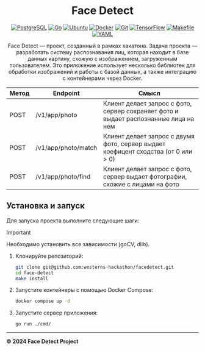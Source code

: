 <a name="top-of-readme"></a>
<div align="center">

<h1 align="center">Face Detect</h1>

[![PostgreSQL][PostgreSQL]][PostgreSQL-url]
[![Go][Go]][Go-url]
[![Ubuntu][Ubuntu]][Ubuntu-url]
[![Docker][Docker]][Docker-url]
[![Git][Git]][Git-url]
[![TensorFlow][TensorFlow]][TensorFlow-url]
[![Makefile][Makefile]][Makefile-url]
[![YAML][YAML]][YAML-url]

<p align="center">
   Face Detect — проект, созданный в рамках хакатона.
Задача проекта — разработать систему распознавания лиц, которая находит в базе данных картину, схожую с изображением,
загруженным пользователем. Это приложение использует несколько библиотек для обработки изображений и работы с базой данных,
а также интеграцию с контейнерами через Docker.
</p>

</div>

Метод | Endpoint            | Смысл                                                                               | 
--- |---------------------|-------------------------------------------------------------------------------------| 
POST | /v1/app/photo       | Клиент делает запрос с фото, сервер сохраняет фото и выдает распознанные лица на нем | 
POST | /v1/app/photo/match | Клиент делает запрос с двумя фото, сервер выдает коефицент сходства (от 0 или > 0)  |
POST | /v1/app/photo/find | Клиент делает запрос с фото, сервер выдает фотографии, схожие с лицами на фото      


## Установка и запуск

Для запуска проекта выполните следующие шаги:

> [!IMPORTANT]
>
> Необходимо установить все зависимости (goCV, dlib).

1. Клонируйте репозиторий:
   ```bash
   git clone git@github.com:westerns-hackathon/facedetect.git
   cd face-detect
   make install 
   ```
2. Запустите контейнеры с помощью Docker Compose:
    ```bash
    docker compose up -d
    ```
3. Запустите сервер приложения:
    ```bash
    go run ./cmd/
    ```
---

**© 2024 Face Detect Project**

[PostgreSQL]: https://img.shields.io/badge/PostgreSQL-316192?style=for-the-badge&logo=postgresql&logoColor=white
[PostgreSQL-url]: https://www.postgresql.org/
[Ubuntu]: https://img.shields.io/badge/Ubuntu-E95420?style=for-the-badge&logo=ubuntu&logoColor=white
[Ubuntu-url]: https://ubuntu.com/
[Go]: https://img.shields.io/badge/Go-00ADD8?style=for-the-badge&logo=go&logoColor=white
[Go-url]: https://go.dev/
[TensorFlow]: https://img.shields.io/badge/TensorFlow-FF6F00?style=for-the-badge&logo=tensorflow&logoColor=white
[TensorFlow-url]: https://www.tensorflow.org/
[Git]: https://img.shields.io/badge/GIT-E44C30?style=for-the-badge&logo=git&logoColor=white
[Git-url]: https://git-scm.com/
[Docker]: https://img.shields.io/badge/Docker-0c49c2?style=for-the-badge&logo=docker&logoColor=white
[Docker-url]: https://www.docker.com/
[Makefile]: https://img.shields.io/badge/Makefile-eaeaea?style=for-the-badge&logo=makefile&logoColor=white
[Makefile-url]: https://www.gnu.org/software/make/manual/make.html
[YAML]: https://img.shields.io/badge/yaml-red?style=for-the-badge&logo=yaml&logoColor=white
[YAML-url]: https://yaml.org/
[stats]: https://starchart.cc/{AnwarSaginbai}/{https://github.com/westerns-hackathon/facedetect}.svg